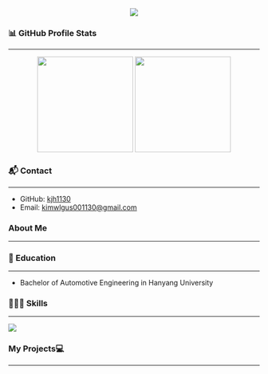 <div align="center">
  <img src="https://capsule-render.vercel.app/api?type=venom&color=gradient&customColorList=2&height=200&section=header&text=Hi%20there!%20I'm%20Jihyun%20Kim&fontSize=50"/>
</div>

### 📊 GitHub Profile Stats
---
<div align="center">
  <img src="https://github-readme-stats.vercel.app/api?username=kjh1130&show_icons=true&theme=transparent&bg_color=00000000&title_color=2e949f&text_color=ffffff&icon_color=2e949f&border_color=2e949f" height=192px />
  <img src="https://github-readme-stats.vercel.app/api/top-langs/?username=kjh1130&layout=compact&text_color=ffffff&title_color=2e949f&bg_color=00000000&border_color=2e949f" height=192px/>
</div>

### 📬 Contact
---
- GitHub: [kjh1130](https://github.com/kjh1130)
- Email: kimwlgus001130@gmail.com


### About Me
---


### 🏫 Education
---
  - Bachelor of Automotive Engineering in Hanyang University

<!-- <h3 align="center">Awards</h3> -->

### 👨🏻‍💻 Skills
---
<div align="left">
  <a href="https://skillicons.dev">
    <img src="https://skillicons.dev/icons?i=github,java,spring,mysql,html,css,js,react" />
  </a>
</div>


### My Projects💻
---
